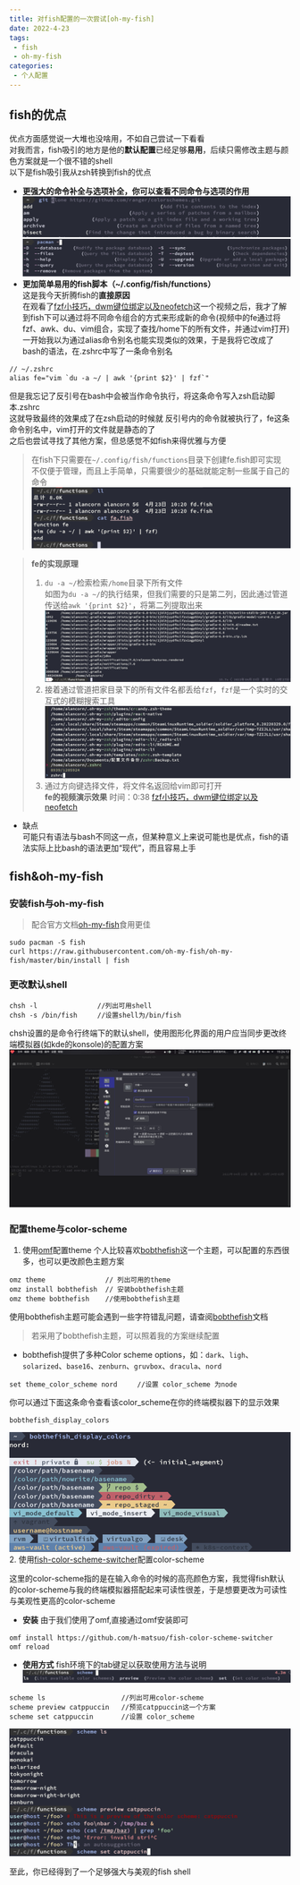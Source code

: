```yaml
---
title: 对fish配置的一次尝试[oh-my-fish]
date: 2022-4-23
tags:
 - fish
 - oh-my-fish
categories:
 - 个人配置
---
```

## fish的优点

优点方面感觉说一大堆也没啥用，不如自己尝试一下看看  
对我而言，fish吸引的地方是他的**默认配置**已经足够**易用**，后续只需修改主题与颜色方案就是一个很不错的shell  
以下是fish吸引我从zsh转换到fish的优点
* **更强大的命令补全与选项补全，你可以查看不同命令与选项的作用**
![](./image/LinuxFishConfig.md/2022-04-23-14-44-55.png)
![](./image/LinuxFishConfig.md/2022-04-23-14-51-00.png)
* **更加简单易用的fish脚本（~/.config/fish/functions）**  
这是我今天折腾fish的**直接原因**  
在观看了[fzf小技巧，dwm键位绑定以及neofetch](https://www.bilibili.com/video/BV1cu41117d9)这一个视频之后，我才了解到fish下可以通过将不同命令组合的方式来形成新的命令(视频中的fe通过将fzf、awk、du、vim组合，实现了查找/home下的所有文件，并通过vim打开)  
一开始我以为通过alias命令别名也能实现类似的效果，于是我将它改成了bash的语法，在.zshrc中写了一条命令别名
```shell
// ~/.zshrc
alias fe="vim `du -a ~/ | awk '{print $2}' | fzf`"
```
但是我忘记了反引号在bash中会被当作命令执行，将这条命令写入zsh启动脚本.zshrc  
这就导致最终的效果成了在zsh启动的时候就 反引号内的命令就被执行了，fe这条命令别名中，vim打开的文件就是静态的了  
之后也尝试寻找了其他方案，但总感觉不如fish来得优雅与方便  
> 在fish下只需要在```~/.config/fish/functions```目录下创建fe.fish即可实现  
> 不仅便于管理，而且上手简单，只需要很少的基础就能定制一些属于自己的命令
![](./image/LinuxFishConfig.md/2022-04-23-15-09-37.png)

> **fe的实现原理**  
> 1. ```du -a ~/```检索检索```/home```目录下所有文件  
> 如图为```du -a ~/```的执行结果，但我们需要的只是第二列，因此通过管道传送给```awk '{print $2}'```，将第二列提取出来
> ![](./image/LinuxFishConfig.md/2022-04-23-15-28-33.png)
> 2. 接着通过管道把家目录下的所有文件名都丢给```fzf```，```fzf```是一个实时的交互式的模糊搜索工具
> ![](./image/LinuxFishConfig.md/2022-04-23-15-33-33.png)
> 3. 通过方向键选择文件，将文件名返回给vim即可打开  
> **fe的视频演示效果**
> 时间：0:38 [fzf小技巧，dwm键位绑定以及neofetch](https://www.bilibili.com/video/BV1cu41117d9)
* 缺点  
可能只有语法与bash不同这一点，但某种意义上来说可能也是优点，fish的语法实际上比bash的语法更加“现代”，而且容易上手

## fish&oh-my-fish

### 安装fish与oh-my-fish
> 配合官方文档[oh-my-fish](https://github.com/oh-my-fish/oh-my-fish#installation)食用更佳
```shell
sudo pacman -S fish
curl https://raw.githubusercontent.com/oh-my-fish/oh-my-fish/master/bin/install | fish
```

### 更改默认shell

```shell
chsh -l               //列出可用shell
chsh -s /bin/fish     //设置shell为/bin/fish
```
chsh设置的是命令行终端下的默认shell，使用图形化界面的用户应当同步更改终端模拟器(如kde的konsole)的配置方案
![](./image/LinuxFishConfig.md/2022-04-23-15-24-24.png)
### 配置theme与color-scheme

1. 使用[omf](https://github.com/oh-my-fish/oh-my-fish#installation)配置theme
个人比较喜欢[bobthefish](https://github.com/oh-my-fish/oh-my-fish/blob/master/docs/Themes.md#bobthefish)这一个主题，可以配置的东西很多，也可以更改颜色主题方案
```shell
omz theme               // 列出可用的theme
omz install bobthefish  // 安装bobthefish主题
omz theme bobthefish    //使用bobthefish主题
```
使用bobthefish主题可能会遇到一些字符错乱问题，请查阅[bobthefish](https://github.com/oh-my-fish/oh-my-fish/blob/master/docs/Themes.md#bobthefish)文档
> 若采用了bobthefish主题，可以照着我的方案继续配置
* bobthefish提供了多种Color scheme options，如：```dark```、```ligh```、```solarized```、```base16```、```zenburn```、```gruvbox```、```dracula```、```nord```
```shell
set theme_color_scheme nord     //设置 color_scheme 为node
```
你可以通过下面这条命令查看该color_scheme在你的终端模拟器下的显示效果
```shell
bobthefish_display_colors
```
![](./image/LinuxFishConfig.md/2022-04-23-14-32-18.png)
2. 使用[fish-color-scheme-switcher](https://github.com/h-matsuo/fish-color-scheme-switcher)配置color-scheme

这里的color-scheme指的是在输入命令的时候的高亮颜色方案，我觉得fish默认的color-scheme与我的终端模拟器搭配起来可读性很差，于是想要更改为可读性与美观性更高的color-scheme  
* **安装**
由于我们使用了omf,直接通过omf安装即可
```shell
omf install https://github.com/h-matsuo/fish-color-scheme-switcher
omf reload
```
* **使用方式**
fish环境下的tab键足以获取使用方法与说明
![](./image/LinuxFishConfig.md/2022-04-23-15-42-35.png)
```shell
scheme ls                   //列出可用color-scheme
scheme preview catppuccin   //预览catppuccin这一个方案
scheme set catppuccin       //设置 color_scheme
```
![](./image/LinuxFishConfig.md/2022-04-23-15-45-10.png)

至此，你已经得到了一个足够强大与美观的fish shell